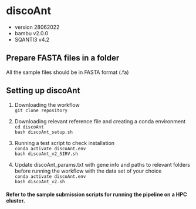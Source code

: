 # discoAnt
- version 28062022
- bambu v2.0.0
- SQANTI3 v4.2

## Prepare FASTA files in a folder
All the sample files should be in FASTA format (.fa)

## Setting up discoAnt

1. Downloading the workflow \
  ```git clone repository```
  
2. Downloading relevant reference file and creating a conda environment \
  ```cd discoAnt``` \
  ```bash discoAnt_setup.sh```
  
3. Running a test script to check installation \
  ```conda activate discoAnt.env``` \
  ```bash discoAnt_v2_SIRV.sh```
  
4. Update discoAnt_params.txt with gene info and paths to relevant folders before running the workflow with the data set of your choice \
  ```conda activate discoAnt.env``` \
  ```bash discoAnt_v2.sh```

#### Refer to the sample submission scripts for running the pipeline on a HPC cluster.




